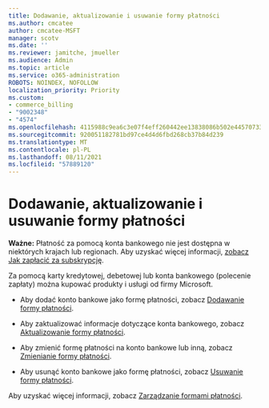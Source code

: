 ```yaml
---
title: Dodawanie, aktualizowanie i usuwanie formy płatności
ms.author: cmcatee
author: cmcatee-MSFT
manager: scotv
ms.date: ''
ms.reviewer: jamitche, jmueller
ms.audience: Admin
ms.topic: article
ms.service: o365-administration
ROBOTS: NOINDEX, NOFOLLOW
localization_priority: Priority
ms.custom:
- commerce_billing
- "9002348"
- "4574"
ms.openlocfilehash: 4115988c9ea6c3e07f4eff260442ee13838086b502e4457073307978c1e3e01b
ms.sourcegitcommit: 920051182781bd97ce4d4d6fbd268cb37b84d239
ms.translationtype: MT
ms.contentlocale: pl-PL
ms.lasthandoff: 08/11/2021
ms.locfileid: "57889120"
---
```

# <a name="add-update-or-remove-payment-method"></a>Dodawanie, aktualizowanie i usuwanie formy płatności

**Ważne:** Płatność za pomocą konta bankowego nie jest dostępna w niektórych krajach lub regionach. Aby uzyskać więcej informacji, [zobacz Jak zapłacić za subskrypcję](https://docs.microsoft.com/microsoft-365/commerce/billing-and-payments/pay-for-your-subscription). 

Za pomocą karty kredytowej, debetowej lub konta bankowego (polecenie zapłaty) można kupować produkty i usługi od firmy Microsoft.

- Aby dodać konto bankowe jako formę płatności, zobacz [Dodawanie formy płatności](https://docs.microsoft.com/microsoft-365/commerce/billing-and-payments/manage-payment-methods#add-a-payment-method).

- Aby zaktualizować informacje dotyczące konta bankowego, zobacz [Aktualizowanie formy płatności](https://docs.microsoft.com/microsoft-365/commerce/billing-and-payments/manage-payment-methods#update-payment-method-details).

- Aby zmienić formę płatności na konto bankowe lub inną, zobacz [Zmienianie formy płatności](https://docs.microsoft.com/microsoft-365/commerce/billing-and-payments/manage-payment-methods#replace-a-payment-method).

- Aby usunąć konto bankowe jako formę płatności, zobacz [Usuwanie formy płatności](https://docs.microsoft.com/microsoft-365/commerce/billing-and-payments/manage-payment-methods#delete-a-payment-method).

Aby uzyskać więcej informacji, zobacz [Zarządzanie formami płatności](https://docs.microsoft.com/microsoft-365/commerce/billing-and-payments/manage-payment-methods).
